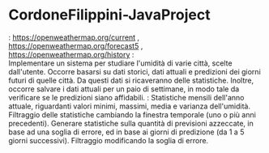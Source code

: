 # CordoneFilippini-JavaProject
<API REFERENCE>: 
  https://openweathermap.org/current , 
  https://openweathermap.org/forecast5 , 
  https://openweathermap.org/history
<OBIETTIVO>:  
  Implementare un sistema per studiare l'umidità di varie città, scelte dall'utente. Occorre basarsi su dati storici, dati attuali e predizioni dei giorni futuri di quelle città.   Da questi dati si ricaveranno delle statistiche. Inoltre, occorre salvare i dati attuali per un paio di settimane, in modo tale da verificare se le predizioni siano affidabili.
<STATS E FILTRI>: 
  Statistiche mensili dell'anno attuale, riguardanti valori minimi, massimi, media e varianza dell'umidità. Filtraggio delle statistiche cambiando la finestra temporale 
  (uno o più   anni precedenti). 
  Generare statistiche sulla quantità di previsioni azzeccate, in base ad una soglia di errore, ed in base ai giorni di predizione (da 1 a 5 giorni successivi).
  Filtraggio modificando la soglia di errore.

